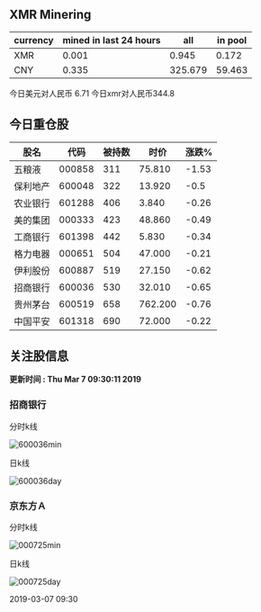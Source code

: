 ## XMR Minering

|currency|mined in last 24 hours|all|in pool|
|---|---|---|---|
|XMR|0.001|0.945|0.172|
|CNY|0.335|325.679|59.463|

今日美元对人民币 6.71	今日xmr对人民币344.8


## 今日重仓股 

|股名|代码|被持数|时价|涨跌%|
|---|---|---|---|---|
|五粮液|000858|311|75.810|-1.53|
|保利地产|600048|322|13.920|-0.5|
|农业银行|601288|406|3.840|-0.26|
|美的集团|000333|423|48.860|-0.49|
|工商银行|601398|442|5.830|-0.34|
|格力电器|000651|504|47.000|-0.21|
|伊利股份|600887|519|27.150|-0.62|
|招商银行|600036|530|32.010|-0.65|
|贵州茅台|600519|658|762.200|-0.76|
|中国平安|601318|690|72.000|-0.22|

## 关注股信息
**更新时间 : Thu Mar  7 09:30:11 2019**
### 招商银行 
分时k线

![600036min](http://image.sinajs.cn/newchart/min/n/sh600036.gif)

日k线

![600036day](http://image.sinajs.cn/newchart/daily/n/sh600036.gif)

### 京东方Ａ 
分时k线

![000725min](http://image.sinajs.cn/newchart/min/n/sz000725.gif)

日k线

![000725day](http://image.sinajs.cn/newchart/daily/n/sz000725.gif)

2019-03-07 09:30